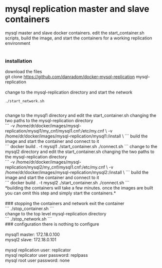 # mysql replication master and slave containers
mysql master and slave docker containers.  edit the start_container.sh scripts, build the image, and start the containers for a working replication environment<br />
<br />
### installation
download the files<br />
git clone https://github.com/danradom/docker-mysql-replication mysql-replication<br />
<br />
change to the mysql-replication directory and start the network<br />
```
./start_network.sh
```
<br />
change to the mysql1 directory and edit the start_container.sh changing the two paths to the mysql-replication directory<br />
```
-v /home/dr/docker/images/mysql-replication/mysql1/my_cnf/mysql1.cnf:/etc/my.cnf \
-v /home/dr/docker/images/mysql-replication/mysql1:/install \
```
build the image and start the container and connect to it<br />
```
docker build . -t mysql1
./start_container.sh
./connect.sh
```
change to the mysql2 directory and edit the start_container.sh changing the two paths to the mysql-replication directory<br />
```
-v /home/dr/docker/images/mysql-replication/mysql2/my_cnf/mysql1.cnf:/etc/my.cnf \
-v /home/dr/docker/images/mysql-replication/mysql2:/install \
```
build the image and start the container and connect to it<br />
```
docker build . -t mysql2
./start_container.sh
./connect.sh
```
<br />
*building the containers will take a few minutes.  once the images are built you can omit this step and simply start the containers.*<br />
<br />
### stopping the containers and network
exit the container<br />
```
./stop_container.sh
```
<br />
change to the top level mysql-replication directory<br />
```
./stop_network.sh
```
<br />
### configuration
there is nothing to configure<br />
<br />
mysql1 master:  172.18.0.100<br />
mysql2 slave:  172.18.0.101<br />
<br />
mysql replication user:  replicator<br />
mysql replicator user password:  replpass<br />
mysql root user password:  none<br />
